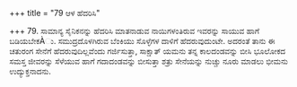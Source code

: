 +++
title = "79 ಆಳ ಹೆದರಿಸಿ"

+++
79. ಸಾಮಾನ್ಯ ಸೈನಿಕನನ್ನು ಹೆದರಿಸಿ ಮಾತನಾಡುವ ನಾಯಿಗಳಂತಿರುವ ಇವರನ್ನು ಸಾಯುವ ಹಾಗೆ ಬಡಿಯಬೇಕÀು.  ಸಮುದ್ರದೊಳಗಿರುವ ಬೆಂಕಿಯು ಸೊಳ್ಳೆಗಳ ದಾಳಿಗೆ ಹೆದರುವುದುಂಟೇ.  ಅದರಂತೆ ತಾನು ಈ ಚತುರಂಗ ಸೇನೆಗೆ ಹೆದರುವುದಿಲ್ಲವೆಂದು  ಗರ್ಜಿಸುತ್ತಾ, ಸಾಕ್ಷಾತ್ ಯಮನು ತನ್ನ ಕಾಲದಂಡವನ್ನು ಬೀಸಿ ಭೂಲೋಕದ ಸಮಸ್ತ ಜೀವರನ್ನು ಸೆಳೆಯುವ ಹಾಗೆ ಗದಾದಂಡವನ್ನು ಬೀಸುತ್ತಾ ಶತ್ರು ಸೇನೆಯನ್ನು ನುಚ್ಚು ನೂರು ಮಾಡಲು ಭೀಮನು ಉದ್ಯುಕ್ತನಾದನು.